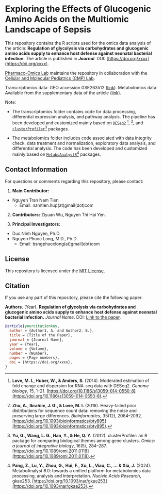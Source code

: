 # Exploring the Effects of Glucogenic Amino Acids on the Multiomic Landscape of Sepsis

This repository contains the R scripts used for the omics data analysis of the article: **Regulation of glycolysis via carbohydrates and glucogenic amino acids supply to enhance host defense against neonatal bacterial infection**. The article is published in ***Journal***. DOI: [https://doi.org/xxxx](https://doi.org/xxxx).

[Pharmaco-Omics Lab](https://pharmomicslab.site/) maintains the repository in collaboration with the [Cellular and Molecular Pediatrics (CMP) Lab](https://ivh.ku.dk/english/research/comparative-pediatrics-and-nutrition/cellular-and-molecular-pediatrics/).

Transcriptomics data: GEO accession GSE263512 ([link](https://www.ncbi.nlm.nih.gov/geo/query/acc.cgi?acc=GSE263512)). Metabolomics data: Available from the supplementary data of the article ([link](https://doi.org/xxxx)).

Note:

  - The transcriptomics folder contains code for data processing, differential expression analysis, and pathway analysis. The pipeline has been developed and customized mainly based on [`DESeq2`](https://www.bioconductor.org/packages/release/bioc/vignettes/DESeq2/inst/doc/DESeq2.html) [^1], [^2], and [`clusterProfiler`](https://yulab-smu.top/biomedical-knowledge-mining-book/)[^3] packages.

  - The metabolomics folder includes code associated with data integrity check, data treatment and normalization, exploratory data analysis, and differential analysis. The code has been developed and customized mainly based on [`MetaboAnalystR`](https://www.metaboanalyst.ca/docs/RTutorial.xhtml)[^4] packages.

## Contact Information

For questions or comments regarding this repository, please contact:

1. **Main Contributor:**
- Nguyen Tran Nam Tien
  - Email: namtien.hup(at)gmail(dot)com

2. **Contributors:** Ziyuan Wu, Nguyen Thi Hai Yen.

3. **Principal Investigators:**
- Duc Ninh Nguyen, Ph.D.
- Nguyen Phuoc Long, M.D., Ph.D.
  - Email: bsngphuoclong(at)gmail(dot)com

## License

This repository is licensed under the [MIT License](LICENSE).

## Citation

If you use any part of this repository, please cite the following paper:

**Authors**. (Year). **Regulation of glycolysis via carbohydrates and glucogenic amino acids supply to enhance host defense against neonatal bacterial infection.** *Journal Name*. DOI: [Link to the paper](https://doi.org/xxxx).

```bibtex
@article{yourcitationkey,
  author = {Author1, A. and Author2, B.},
  title = {Title of the Paper},
  journal = {Journal Name},
  year = {Year},
  volume = {Volume},
  number = {Number},
  pages = {Page numbers},
  doi = {https://doi.org/xxxx},
}
```

[^1]: **Love, M. I., Huber, W., & Anders, S.** (2014). Moderated estimation of fold change and dispersion for RNA-seq data with DESeq2. *Genome biology*, 15, 1–21. [https://doi.org/10.1186/s13059-014-0550-8](https://doi.org/10.1186/s13059-014-0550-8).
        
[^2]: **Zhu, A., Ibrahim, J. G., & Love, M. I.** (2019). Heavy-tailed prior distributions for sequence count data: removing the noise and preserving large differences. *Bioinformatics*, 35(12), 2084–2092. [https://doi.org/10.1093/bioinformatics/bty895](https://doi.org/10.1093/bioinformatics/bty895).

[^3]: **Yu, G., Wang, L. G., Han, Y., & He, Q. Y.** (2012). clusterProfiler: an R package for comparing biological themes among gene clusters. *Omics: a journal of integrative biology*, 16(5), 284–287. [https://doi.org/10.1089/omi.2011.0118](https://doi.org/10.1089/omi.2011.0118).

[^4]: **Pang, Z., Lu, Y., Zhou, G., Hui, F., Xu, L., Viau, C., ... & Xia, J.** (2024). MetaboAnalyst 6.0: towards a unified platform for metabolomics data processing, analysis and interpretation. *Nucleic Acids Research*, gkae253. [https://doi.org/10.1093/nar/gkae253](https://doi.org/10.1093/nar/gkae253).
